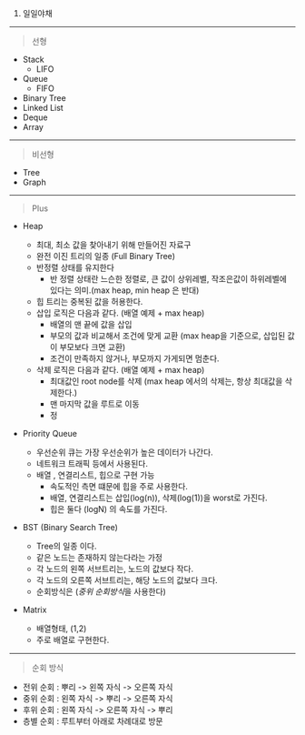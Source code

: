 1. 일일야채

----
> 선형
- Stack
   - LIFO
- Queue
   - FIFO
- Binary Tree
- Linked List
- Deque
- Array 
----
>비선형
- Tree
- Graph
   
----
> Plus
- Heap
  - 최대, 최소 값을 찾아내기 위해 만들어진 자료구
  - 완전 이진 트리의 일종 (Full Binary Tree)
  - 반정렬 상태를 유지한다
    - 반 정렬 상태란 느슨한 정렬로, 큰 값이 상위레벨, 작조은값이 하위레벨에 있다는 의미.(max heap, min heap 은 반대)
  - 힙 트리는 중복된 값을 허용한다.
  - 삽입 로직은 다음과 같다. (배열 예제 + max heap)
    - 배열의 맨 끝에 값을 삽입
    - 부모의 값과 비교해서 조건에 맞게 교환 (max heap을 기준으로, 삽입된 값이 부모보다 크면 교환)
    - 조건이 만족하지 않거나, 부모까지 가게되면 멈춘다.
  - 삭제 로직은 다음과 같다. (배열 예제 + max heap)
    - 최대값인 root node를 삭제 (max heap 에서의 삭제는, 항상 최대값을 삭제한다.)
    - 맨 마지막 값을 루트로 이동
    - 정
- Priority Queue
  - 우선순위 큐는 가장 우선순위가 높은 데이터가 나간다.
  - 네트워크 트래픽 등에서 사용된다.
  - 배열 , 연결리스트, 힙으로 구현 가능
    - 속도적인 측면 떄문에 힙을 주로 사용한다.
    - 배열, 연결리스트는 삽입(log(n)), 삭제(log(1))을 worst로 가진다.
    - 힙은 둘다 (logN) 의 속도를 가진다.
  
- BST (Binary Search Tree)
  - Tree의 일종 이다.
  - 같은 노드는 존재하지 않는다라는 가정
  - 각 노드의 왼쪽 서브트리는, 노드의 값보다 작다.
  - 각 노드의 오른쪽 서브트리는, 해당 노드의 값보다 크다.
  - 순회방식은 (*중위 순회방식*을 사용한다) 
- Matrix
  - 배열형태, (1,2)
  - 주로 배열로 구현한다.
  
---
> 순회 방식
 - 전위 순회 : 뿌리 -> 왼쪽 자식 -> 오른쪽 자식
 - 중위 순회 : 왼쪽 자식 -> 뿌리 -> 오른쪽 자식
 - 후위 순회 : 왼쪽 자식 -> 오른쪽 자식 -> 뿌리
 - 층별 순회 : 루트부터 아래로 차례대로 방문

